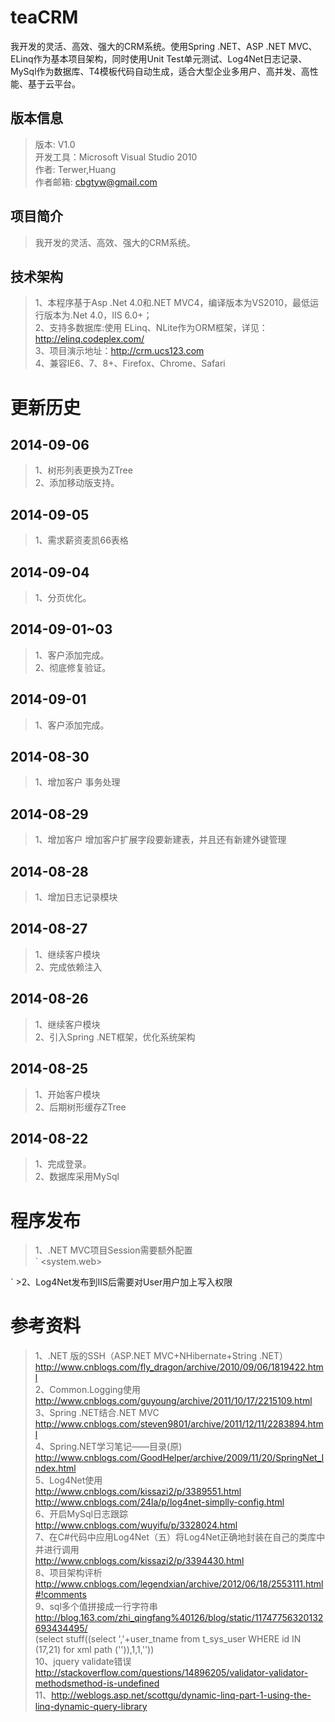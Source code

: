 teaCRM
======

我开发的灵活、高效、强大的CRM系统。使用Spring .NET、ASP .NET MVC、ELinq作为基本项目架构，同时使用Unit Test单元测试、Log4Net日志记录、MySql作为数据库、T4模板代码自动生成，适合大型企业多用户、高并发、高性能、基于云平台。

版本信息
-------
>版本: V1.0     
>开发工具：Microsoft Visual Studio 2010      
>作者: Terwer,Huang   
>作者邮箱: cbgtyw@gmail.com   

项目简介
-------
>我开发的灵活、高效、强大的CRM系统。

技术架构
-------
>1、本程序基于Asp .Net 4.0和.NET MVC4，编译版本为VS2010，最低运行版本为.Net 4.0，IIS 6.0+；  
>2、支持多数据库:使用 ELinq、NLite作为ORM框架，详见：http://elinq.codeplex.com/  
>3、项目演示地址：http://crm.ucs123.com     
>4、兼容IE6、7、8+、Firefox、Chrome、Safari

更新历史
=======
2014-09-06
----------
>1、树形列表更换为ZTree   
>2、添加移动版支持。

2014-09-05
----------
>1、需求薪资麦凯66表格

2014-09-04
----------
>1、分页优化。    

2014-09-01~03
----------
>1、客户添加完成。       
>2、彻底修复验证。

2014-09-01
----------
>1、客户添加完成。

2014-08-30
----------
>1、增加客户
>事务处理

2014-08-29
----------
>1、增加客户
>增加客户扩展字段要新建表，并且还有新建外键管理

2014-08-28
----------
>1、增加日志记录模块 
  
2014-08-27
----------
>1、继续客户模块        
>2、完成依赖注入

2014-08-26
----------
>1、继续客户模块        
>2、引入Spring .NET框架，优化系统架构

2014-08-25
----------
>1、开始客户模块  
>2、后期树形缓存ZTree

2014-08-22
----------
>1、完成登录。  
>2、数据库采用MySql  

程序发布
=============================
>1、.NET MVC项目Session需要额外配置        
 `
<system.web>  
  <sessionState mode="StateServer" stateConnectionString="tcpip=127.0.0.1:42424" sqlConnectionString="data source=127.0.0.1;Trusted_Connection=yes" cookieless="false" timeout="720" />   
  </system.web>  
 `
>2、Log4Net发布到IIS后需要对User用户加上写入权限

参考资料
=======
>1、.NET 版的SSH（ASP.NET MVC+NHibernate+String .NET）    
http://www.cnblogs.com/fly_dragon/archive/2010/09/06/1819422.html    
>2、Common.Logging使用      
http://www.cnblogs.com/guyoung/archive/2011/10/17/2215109.html   
>3、Spring .NET结合.NET MVC  
http://www.cnblogs.com/steven9801/archive/2011/12/11/2283894.html    
>4、Spring.NET学习笔记——目录(原)           
http://www.cnblogs.com/GoodHelper/archive/2009/11/20/SpringNet_Index.html      
>5、Log4Net使用     
http://www.cnblogs.com/kissazi2/p/3389551.html      
http://www.cnblogs.com/24la/p/log4net-simplly-config.html         
>6、开启MySql日志跟踪        
http://www.cnblogs.com/wuyifu/p/3328024.html     
>7、在C#代码中应用Log4Net（五）将Log4Net正确地封装在自己的类库中并进行调用    
http://www.cnblogs.com/kissazi2/p/3394430.html   
>8、项目架构评析    
http://www.cnblogs.com/legendxian/archive/2012/06/18/2553111.html#!comments    
>9、sql多个值拼接成一行字符串    
http://blog.163.com/zhi_qingfang%40126/blog/static/11747756320132693434495/        
(select stuff((select ','+user_tname from t_sys_user WHERE id IN (17,21) for xml path ('')),1,1,''))       
>10、jquery validate错误    
http://stackoverflow.com/questions/14896205/validator-validator-methodsmethod-is-undefined  
>11、http://weblogs.asp.net/scottgu/dynamic-linq-part-1-using-the-linq-dynamic-query-library   






  

